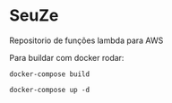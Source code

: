 # SeuZe
Repositorio de funções lambda para AWS

Para buildar com docker rodar:

```
docker-compose build

docker-compose up -d
```
